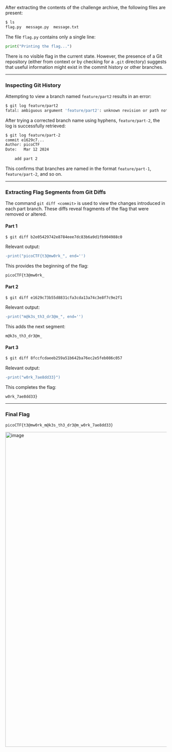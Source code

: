 

After extracting the contents of the challenge archive, the following files are present:

```bash
$ ls
flag.py  message.py  message.txt
```

The file `flag.py` contains only a single line:

```python
print("Printing the flag...")
```

There is no visible flag in the current state. However, the presence of a Git repository (either from context or by checking for a `.git` directory) suggests that useful information might exist in the commit history or other branches.

---

### Inspecting Git History

Attempting to view a branch named `feature/part2` results in an error:

```bash
$ git log feature/part2
fatal: ambiguous argument 'feature/part2': unknown revision or path not in the working tree.
```

After trying a corrected branch name using hyphens, `feature/part-2`, the log is successfully retrieved:

```bash
$ git log feature/part-2
commit e1629c7...
Author: picoCTF
Date:   Mar 12 2024

    add part 2
```

This confirms that branches are named in the format `feature/part-1`, `feature/part-2`, and so on.

---

### Extracting Flag Segments from Git Diffs

The command `git diff <commit>` is used to view the changes introduced in each part branch. These diffs reveal fragments of the flag that were removed or altered.

#### Part 1

```bash
$ git diff b2e05429742e8784eee7dc83b6a9d1fb904988c0
```

Relevant output:

```diff
-print("picoCTF{t3@mw0rk_", end='')
```

This provides the beginning of the flag:

```
picoCTF{t3@mw0rk_
```

#### Part 2

```bash
$ git diff e1629c73b55d8831cfa3cda13a74c3e8f7c9e2f1
```

Relevant output:

```diff
-print("m@k3s_th3_dr3@m_", end='')
```

This adds the next segment:

```
m@k3s_th3_dr3@m_
```

#### Part 3

```bash
$ git diff 8fccfcdaeeb259a51b642ba76ec2e5feb086c057
```

Relevant output:

```diff
-print("w0rk_7ae8dd33}")
```

This completes the flag:

```
w0rk_7ae8dd33}
```

---

### Final Flag



```
picoCTF{t3@mw0rk_m@k3s_th3_dr3@m_w0rk_7ae8dd33}
```

<img width="1911" height="981" alt="image" src="https://github.com/user-attachments/assets/08aaeaec-1304-4d6f-9e6e-f4115fa7c59e" />



